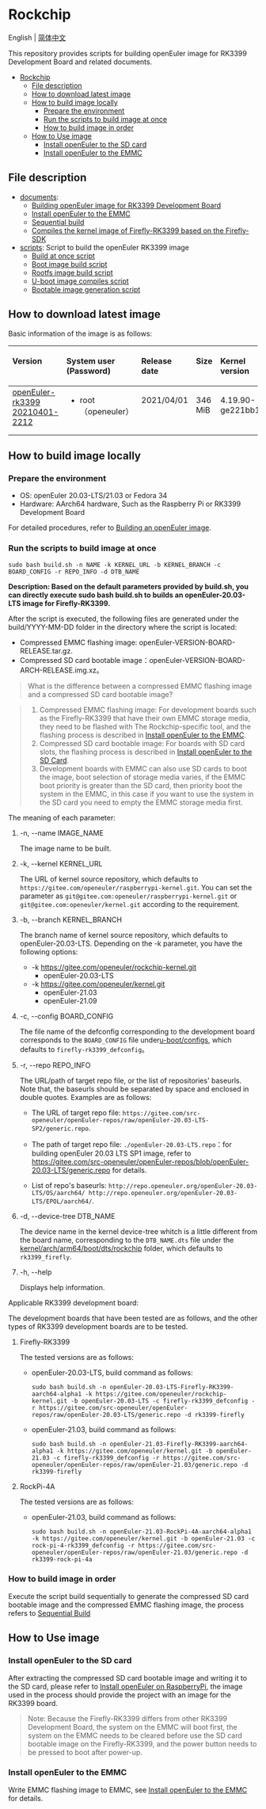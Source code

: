# Rockchip

English | [简体中文](./README.md)

This repository provides scripts for building openEuler image for RK3399 Development Board and related documents.

<!-- @import "[TOC]" {cmd="toc" depthFrom=1 depthTo=6 orderedList=false} -->
<!-- code_chunk_output -->

- [Rockchip](#rockchip)
  - [File description](#file-description)
  - [How to download latest image](#how-to-download-latest-image)
  - [How to build image locally](#how-to-build-image-locally)
    - [Prepare the environment](#prepare-the-environment)
    - [Run the scripts to build image at once](#run-the-scripts-to-build-image-at-once)
    - [How to build image in order](#how-to-build-image-in-order)
  - [How to Use image](#how-to-use-image)
    - [Install openEuler to the SD card](#install-openeuler-to-the-sd-card)
    - [Install openEuler to the EMMC](#install-openeuler-to-the-emmc)

<!-- /code_chunk_output -->

## File description

- [documents](./documents/):
    - [Building openEuler image for RK3399 Development Board](documents/openEuler镜像的构建.md)
    - [Install openEuler to the EMMC](documents/刷写EMMC镜像.md)
    - [Sequential build](documents/顺序构建.md)
    - [Compiles the kernel image of Firefly-RK3399 based on the Firefly-SDK](documents/基于Firefly-SDK编译Firefly-RK3399的内核镜像.md)
- [scripts](./scripts/): Script to build the openEuler RK3399 image
    - [Build at once script](scripts/build.sh)
    - [Boot image build script](scripts/build_boot.sh)
    - [Rootfs image build script](scripts/build_rootfs.sh)
    - [U-boot image compiles script](scripts/build_u-boot.sh)
    - [Bootable image generation script](scripts/gen_image.sh)

## How to download latest image

Basic information of the image is as follows:

<table><thead align="left"><tr>
<th class="cellrowborder" valign="top" width="10%"><p><strong>Version</strong></p></th>
<th class="cellrowborder" valign="top" width="10%"><p><strong>System user (Password)</strong></p></th>
<th class="cellrowborder" valign="top" width="10%"><p><strong>Release date</strong></p></th>
<th class="cellrowborder" valign="top" width="10%"><p><strong>Size</strong></p></th>
<th class="cellrowborder" valign="top" width="10%"><p><strong>Kernel version</strong></p></th>
<th class="cellrowborder" valign="top" width="10%"><p><strong>TRepository of rootfs</strong></p></th>
<th class="cellrowborder" valign="top" width="10%"><p><strong>Image type</strong></p></th>
</tr></thead>
<tbody><tr>
<td class="cellrowborder" valign="top" width="10%"><a href="https://isrc.iscas.ac.cn/eulixos/repo/others/openeuler-rk3399/FIREFLY-RK3399-BUILDROOT-GPT-20210401-2212.tar.gz">openEuler-rk3399 20210401-2212 </a></td>
<td class="cellrowborder" valign="top" width="10%"><ul><li>root（openeuler）</li></ul></td>
<td class="cellrowborder" valign="top" width="10%"><p>2021/04/01</p></td>
<td class="cellrowborder" valign="top" width="10%"><p>346 MiB</p></td>
<td class="cellrowborder" valign="top" width="10%"><p>4.19.90-ge221bb1</p></td>
<td class="cellrowborder" valign="top" width="10%"><a href="https://gitee.com/src-openeuler/openEuler-repos/blob/openEuler-20.03-LTS/generic.repo">openEuler 20.03 LTS source repository</a></td>
<td class="cellrowborder" valign="top" width="10%"><p>EMMC flashing image</p></td>
</tr>
</tbody></table>

## How to build image locally

### Prepare the environment
- OS: openEuler 20.03-LTS/21.03 or Fedora 34
- Hardware: AArch64 hardware, Such as the Raspberry Pi or RK3399 Development Board

For detailed procedures, refer to [Building an openEuler image](documents/openEuler镜像的构建.md).

### Run the scripts to build image at once

`sudo bash build.sh -n NAME -k KERNEL_URL -b KERNEL_BRANCH -c BOARD_CONFIG -r REPO_INFO -d DTB_NAME`

**Description: Based on the default parameters provided by build.sh,  you can directly execute sudo bash build.sh to builds an openEuler-20.03-LTS image for Firefly-RK3399.**

After the script is executed, the following files are generated under the build/YYYY-MM-DD folder in the directory where the script is located:

- Compressed EMMC flashing image: openEuler-VERSION-BOARD-RELEASE.tar.gz.
- Compressed SD card bootable image：openEuler-VERSION-BOARD-ARCH-RELEASE.img.xz。

>What is the difference between a compressed EMMC flashing image and a compressed SD card bootable image?

>1. Compressed EMMC flashing image: For development boards such as the Firefly-RK3399 that have their own EMMC storage media, they need to be flashed with The Rockchip-specific tool, and the flashing process is described in [Install openEuler to the EMMC](#install-openeuler-to-the-emmc). 
>2. Compressed SD card bootable image: For boards with SD card slots, the flashing process is described in [Install openEuler to the SD Card](#install-openeuler-to-the-sd-card).
>3. Development boards with EMMC can also use SD cards to boot the image, boot selection of storage media varies, if the EMMC boot priority is greater than the SD card, then priority boot the system in the EMMC, in this case if you want to use the system in the SD card you need to empty the EMMC storage media first.

The meaning of each parameter:

1. -n, --name IMAGE_NAME

    The image name to be built.

2. -k, --kernel KERNEL_URL

   The URL of kernel source repository, which defaults to `https://gitee.com/openeuler/raspberrypi-kernel.git`. You can set the parameter as `git@gitee.com:openeuler/raspberrypi-kernel.git` or `git@gitee.com:openeuler/kernel.git` according to the requirement.

3. -b, --branch KERNEL_BRANCH

    The branch name of kernel source repository, which defaults to openEuler-20.03-LTS. Depending on the -k parameter, you have the following options:

    - -k https://gitee.com/openeuler/rockchip-kernel.git
        - openEuler-20.03-LTS
    - -k https://gitee.com/openeuler/kernel.git
        - openEuler-21.03
        - openEuler-21.09

4. -c, --config BOARD_CONFIG

    The file name of the defconfig corresponding to the development board corresponds to the `BOARD_CONFIG` file under[u-boot/configs]( https://github.com/u-boot/u-boot/tree/master/configs ), which defaults to  `firefly-rk3399_defconfig`。 

5. -r, --repo REPO_INFO

    The URL/path of target repo file, or the list of repositories' baseurls. Note that, the baseurls should be separated by space and enclosed in double quotes.
    Examples are as follows:

    - The URL of target repo file: `https://gitee.com/src-openeuler/openEuler-repos/raw/openEuler-20.03-LTS-SP2/generic.repo`.

    - The path of target repo file:
        `./openEuler-20.03-LTS.repo`：for building openEuler 20.03 LTS SP1 image, refer to <https://gitee.com/src-openeuler/openEuler-repos/blob/openEuler-20.03-LTS/generic.repo> for details.

    - List of repo's baseurls: `http://repo.openeuler.org/openEuler-20.03-LTS/OS/aarch64/ http://repo.openeuler.org/openEuler-20.03-LTS/EPOL/aarch64/`.

6. -d, --device-tree DTB_NAME

    The device name in the kernel device-tree whitch is a little different from the board name, corresponding to the `DTB_NAME.dts` file under the [kernel/arch/arm64/boot/dts/rockchip](https://gitee.com/openeuler/kernel/tree/master/arch/arm64/boot/dts/rockchip) folder, which defaults to `rk3399_firefly`. 

7.  -h, --help

    Displays help information.

Applicable RK3399 development board:

The development boards that have been tested are as follows, and the other types of RK3399 development boards are to be tested.

1. Firefly-RK3399

    The tested versions are as follows:

    - openEuler-20.03-LTS, build command as follows:

        `sudo bash build.sh -n openEuler-20.03-LTS-Firefly-RK3399-aarch64-alpha1 -k https://gitee.com/openeuler/rockchip-kernel.git -b openEuler-20.03-LTS -c firefly-rk3399_defconfig -r https://gitee.com/src-openeuler/openEuler-repos/raw/openEuler-20.03-LTS/generic.repo -d rk3399-firefly`

    - openEuler-21.03, build command as follows:

        `sudo bash build.sh -n openEuler-21.03-Firefly-RK3399-aarch64-alpha1 -k https://gitee.com/openeuler/kernel.git -b openEuler-21.03 -c firefly-rk3399_defconfig -r https://gitee.com/src-openeuler/openEuler-repos/raw/openEuler-21.03/generic.repo -d rk3399-firefly`

2. RockPi-4A

    The tested versions are as follows:

    - openEuler-21.03, build command as follows:

        `sudo bash build.sh -n openEuler-21.03-RockPi-4A-aarch64-alpha1 -k https://gitee.com/openeuler/kernel.git -b openEuler-21.03 -c rock-pi-4-rk3399_defconfig -r https://gitee.com/src-openeuler/openEuler-repos/raw/openEuler-21.03/generic.repo -d rk3399-rock-pi-4a`

### How to build image in order

Execute the script build sequentially to generate the compressed SD card bootable image and the compressed EMMC flashing image, the process refers to [Sequential Build](documents/顺序构建.md)

## How to Use image

### Install openEuler to the SD card

After extracting the compressed SD card bootable image and writing it to the SD card, please refer to [Install openEuler on RaspberryPi](https://gitee.com/openeuler/raspberrypi/blob/master/documents/%E5%88%B7%E5%86%99%E9%95%9C%E5%83%8F.md), the image used in the process should provide the project with an image for the RK3399 board.

>Note: Because the Firefly-RK3399 differs from other RK3399 Development Board, the system on the EMMC will boot first, the system on the EMMC needs to be cleared before use the SD card bootable image on the Firefly-RK3399, and the power button needs to be pressed to boot after power-up.

### Install openEuler to the EMMC

Write EMMC flashing image to EMMC, see [Install openEuler to the EMMC](documents/刷写EMMC镜像.md) for details.

